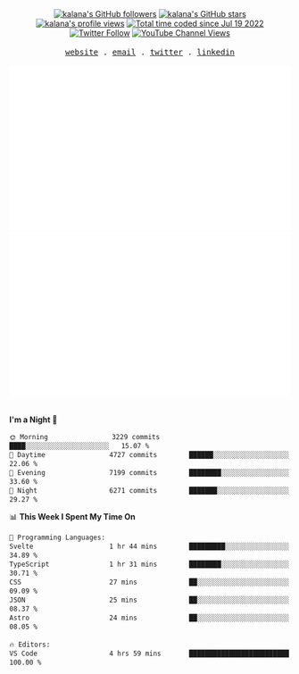 <div align="center">
<a title="kalana's GitHub followers " href="https://github.com/kalanakt" ><img src="https://img.shields.io/github/followers/kalanakt?style=social" alt="kalana's GitHub followers"></a>
<a title="GitHub stars " href="https://github.com/kalanakt" ><img src="https://img.shields.io/github/stars/kalanakt?style=social" alt="kalana's GitHub stars "></a>
<a title="kalana's profile views " href="https://github.com/kalanakt" ><img src="https://komarev.com/ghpvc/?username=kalanakt&label=Profile%20views" alt="kalana's profile views"></a>
<a title="kalana's wakatime stats" href="https://wakatime.com/@02730fe5-73e8-4bcc-8539-6b00eeae1e15"><img src="https://wakatime.com/badge/user/02730fe5-73e8-4bcc-8539-6b00eeae1e15.svg" alt="Total time coded since Jul 19 2022" /></a>
<a title="Twitter Follow" href="https://twitter.com/intent/follow?screen_name=DevVibeX" ><img alt="Twitter Follow" src="https://img.shields.io/twitter/follow/DevVibeX?label=follow&style=social"></a>
<a title="YouTube Channel Views" href="https://bit.ly/iamktyoutube" ><img alt="YouTube Channel Views" src="https://img.shields.io/youtube/channel/views/UC6LqyY4t6lYLBb1iQxxiL3Q?style=social"></a>
</div>

<br />

<div align="center">
  <samp>
    <a href="https://www.kalanakt.cc/">website</a> .
    <a href="mailto:e19198@eng.pdn.ac.lk">email</a> .
    <a href="https://twitter.com/intent/follow?screen_name=DevVibeX">twitter</a> .
    <a href="https://www.linkedin.com/in/kalanakt">linkedin</a>
  </samp>
</div>

<br />

<div align="center">
  <img src="https://github.com/kalanakt/kalanakt/blob/main/generated/overview.svg#gh-dark-mode-only" alt="kalanakt's GitHub Statistics Card" title="kalanakt's GitHub Statistics"/>
  <img src="https://github.com/kalanakt/kalanakt/blob/main/generated/languages.svg#gh-dark-mode-only" alt="kalanakt's Used Languages Card" title="kalanakt's Used Languages"/>
</div>

<br />

<!--START_SECTION:waka-->
**I'm a Night 🦉** 

```text
🌞 Morning                3229 commits        ████░░░░░░░░░░░░░░░░░░░░░   15.07 % 
🌆 Daytime                4727 commits        ██████░░░░░░░░░░░░░░░░░░░   22.06 % 
🌃 Evening                7199 commits        ████████░░░░░░░░░░░░░░░░░   33.60 % 
🌙 Night                  6271 commits        ███████░░░░░░░░░░░░░░░░░░   29.27 % 
```


📊 **This Week I Spent My Time On** 

```text
💬 Programming Languages: 
Svelte                   1 hr 44 mins        █████████░░░░░░░░░░░░░░░░   34.89 % 
TypeScript               1 hr 31 mins        ████████░░░░░░░░░░░░░░░░░   30.71 % 
CSS                      27 mins             ██░░░░░░░░░░░░░░░░░░░░░░░   09.09 % 
JSON                     25 mins             ██░░░░░░░░░░░░░░░░░░░░░░░   08.37 % 
Astro                    24 mins             ██░░░░░░░░░░░░░░░░░░░░░░░   08.05 % 

🔥 Editors: 
VS Code                  4 hrs 59 mins       █████████████████████████   100.00 % 
```


<!--END_SECTION:waka-->
